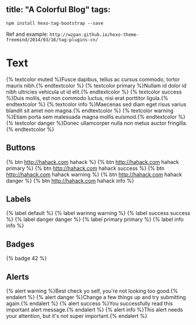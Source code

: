 title: "A Colorful Blog"
tags:
---

`npm install hexo-tag-bootstrap --save`

Ref and example: `http://wzpan.github.io/hexo-theme-freemind/2014/03/16/tag-plugins-cn/`

# Text

{% textcolor muted %}Fusce dapibus, tellus ac cursus commodo, tortor mauris nibh.{% endtextcolor %}
{% textcolor primary %}Nullam id dolor id nibh ultricies vehicula ut id elit.{% endtextcolor %}
{% textcolor success %}Duis mollis, est non commodo luctus, nisi erat porttitor ligula.{% endtextcolor %}
{% textcolor info %}Maecenas sed diam eget risus varius blandit sit amet non magna.{% endtextcolor %}
{% textcolor warning %}Etiam porta sem malesuada magna mollis euismod.{% endtextcolor %}
{% textcolor danger %}Donec ullamcorper nulla non metus auctor fringilla.{% endtextcolor %}

## Buttons

{% btn http://hahack.com hahack %}
{% btn http://hahack.com hahack primary %}
{% btn http://hahack.com hahack success %}
{% btn http://hahack.com hahack warning %}
{% btn http://hahack.com hahack danger %}
{% btn http://hahack.com hahack info %}

## Labels
{% label default %}
{% label warinng warning %}
{% label success success %}
{% label danger danger %}
{% label primary primary %}
{% label info info %}

## Badges
{% badge 42 %}



## Alerts

{% alert warning %}Best check yo self, you're not looking too good.{% endalert %}
{% alert danger %}Change a few things up and try submitting again.{% endalert %}
{% alert success %}You successfully read this important alert message.{% endalert %}
{% alert info %}This alert needs your attention, but it's not super important.{% endalert %}
